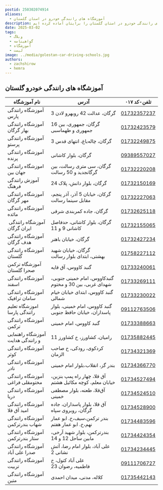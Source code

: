 ```yaml
---
postid: 250302074914
aliases:
  - آموزشگاه های رانندگی خودرو در استان گلستان
description: در این پست، لیست کاملی از آموزشگاه های رانندگی خودرو در استان گلستان را برایتان آماده کرده ایم.
date: 2025-03-02
tags:
  - وبلاگ
  - گواهینامه
  - آموزشگاه
  - لیست
image: ../media/golestan-car-driving-schools.jpg
authors:
  - zachshirow
  - hemra
---
```



## آموزشگاه های رانندگی خودرو گلستان


| نام آموزشگاه                      | آدرس                                                      | تلفن-کد ۰۱۷                      |
| --------------------------------- | --------------------------------------------------------- | -------------------------------- |
| آموزشگاه رانندگی پارس             | گرگان، عدالت 42 روبهرو لادن 3                             | [01732357237](tel:01732357237)   |
| آموزشگاه رانندگی بهار گرگان       | گرگان، جمهوری، بین 16 جمهوری و طهماسبی                    | [01732423579](tel:01732423579)   |
| آموزشگاه رانندگی پرستو            | گرگان، چاله‌باغ، انتهای قدس 3                             | [01732249875](tel:01732249875)   |
| آموزشگاه رانندگی پرنده            | گرگان، بلوار کاشانی                                       | [09389557027](tel:09389557027)   |
| اموزشگاه رانندگی جهان بین         | گرگان، سی متری رسالت، بین گرگانجدید و 50 رسالت            | [01732220208](tel:01732220208)   |
| آموزش رانندگی فرهنگ               | گرگان، بلوار دانش، پلاک 24                                | [01732150169](tel:01732150169)   |
| آموزشگاه رانندگی مهر گرگان        | گرکان، خیابان 5 آذر، آذر پنجم، مقابل سینما رسالت          | [01732227063](tel:01732227063)   |
| آموزشگاه رانندگی مائده            | گرگان، جاده کمربندی شرقی                                  | [01732625118](tel:01732625118)   |
| آموزشگاه رانندگی  ایران گرگان     | گرگان، بلوار کاشانی، حدفاصل کاشانی 9 و 11                 | [01732155065](tel:01732155065)   |
| آموزشگاه رانندگی هدف گرگان        | گرگان، خیابان باهنر                                       | [01732427234](tel:01732427234)   |
| آموزشگاه رانندگی گلستان           | گرگان، خیابان شهید بهشتی، ابتدای بلوار رسالت              | [01758227112](tel:01758227112)   |
| آموزشگاه ترکمن صحرا گلستان        | گنبد کاووس، آق قایه                                       | [01733240061](tel:01733240061)   |
| آموزشگاه رانندگی اسفند            | گنبدکاووس، امام خمینی جنوبی، شهدای غربی، بین 30 و مختوم   | [01733269111](tel:01733269111)   |
| آموزشگاه رانندگی سامان ترافیک     | گنبد کاووس، ابتدای خیابان خیام شمالی                      | [01733230022](tel:01733230022)   |
| اموزشگاه تعلیم رانندگی پارسا      | گنبد کاووس، امام خمینی، بلوار پاسداران، خیابان حافظ جنوبی | [09112763506](tel:09112763506)   |
| آموزشگاه رانندگی ترکمن            | گنبد کاووس، امام خمینی                                    | [01733388663](tel:01733388663)   |
| آموزشگاه راهنمایی و رانندگی هدایت | رامیان، کشاورز، خ کشاورز 11                               | [01735882445](tel://01735882445) |
| آموزشگاه رانندگی کوثر             | کردکوی، رودکی، خ صاحب الزمان                              | [01734321369](tel://01734321369) |
| آموزشگاه رانندگی نادر             | بندر گز، انقلاب،بلوار امام خمینی                          | [01734366770](tel://01734366770) |
| آموزشگاه رانندگی مختومقلی فراغی   | آق قلا، چهار راه پمپ بنزین، خیابان معلم، کوچه مکائیل هشتم | [01734527494](tel:01734527494)   |
| آموزشگاه رانندگی دریا             | آق‌قلا، طعنه، بلوار مصطفی خمینی                           | [01734524510](tel:01734524510)   |
| آموزشگاه رانندگی امید آق قلا      | آق قلا، بلوار پاسداران، جاده گرگان، روبروی سپاه           | [01734528900](tel:01734528900)   |
| آموزشگاه رانندگی شهاب بندرترکمن   | بندر ترکمن،سیف،خ. ابو عمار نهم،خ. ابو عمار هفتم           | [01734483596](tel:01734483596)   |
| آموزشگاه رانندگی ستار بندرترکمن   | بندرترکمن، بلوار شهید آرخی، مابین ساحل 12 و 14            | [01734424354](tel:01734424354)   |
| آموزشگاه رانندگی صدرا علی آباد    | ‮علی آباد، بلوار امام رضا، آتش نشانی 2                    | [01734234445](tel://01734234445) |
| آموزشگاه رانندگی تربیت            | علی آباد کتول، خ فاطمیه، رضوان 23                         | [09111706727](tel://09111706727) |
| آموزشگاه رانندگی متین             | کلاله، مدنی، میدان احمدی                                  | [01735442143](tel://01735442143) |
